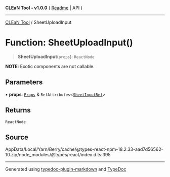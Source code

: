 **CLEaN Tool - v1.0.0** ( [Readme](../README.md) \| API )

***

[CLEaN Tool](../exports.md) / SheetUploadInput

# Function: SheetUploadInput()

> **SheetUploadInput**(`props`): `ReactNode`

**NOTE**: Exotic components are not callable.

## Parameters

▪ **props**: [`Props`](../private/interfaces/Props.md) & `RefAttributes`\<[`SheetInputRef`](../interfaces/SheetInputRef.md)\>

## Returns

`ReactNode`

## Source

AppData/Local/Yarn/Berry/cache/@types-react-npm-18.2.33-aad7d56562-10.zip/node\_modules/@types/react/index.d.ts:395

***

Generated using [typedoc-plugin-markdown](https://www.npmjs.com/package/typedoc-plugin-markdown) and [TypeDoc](https://typedoc.org/)
